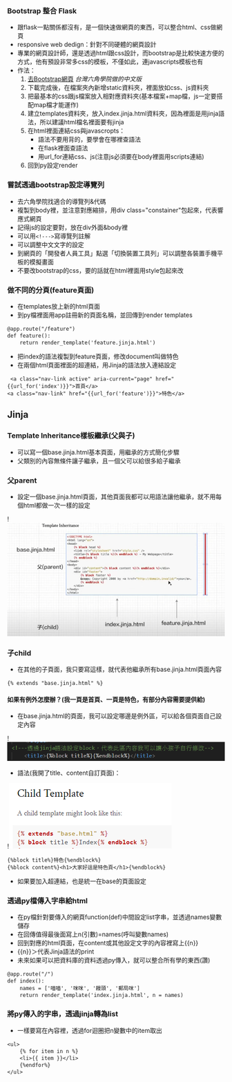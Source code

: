 ### Bootstrap 整合 Flask
- 跟flask一點關係都沒有，是一個快速做網頁的東西，可以整合html、css做網頁
- responsive web dedign：針對不同硬體的網頁設計
- 專業的網頁設計師，還是透過html跟css設計，而bootstrap是比較快速方便的方式，他有預設非常多css的模板，不僅如此，連javascripts模板也有
- 作法：
    1. [去Bootstrap網頁](https://bootstrap5.hexschool.com/docs/5.1/getting-started/download/) *台灣六角學院做的中文版*
    2. 下載完成後，在檔案夾內新增static資料夾，裡面放如css、js資料夾
    3. 把最基本的css跟js檔案放入相對應資料夾(基本檔案+map檔，js一定要搭配map檔才能運作)
    4. 建立templates資料夾，放入index.jinja.html資料夾，因為裡面是用jinja語法，所以建議html檔名裡面要有jinja
    5. 在html裡面連結css與javascropts：
        - 語法不要用背的，要學會在哪裡查語法
        - 在flask裡面查語法
        - 用url_for連結css、js(注意js必須要在body裡面用scripts連結)
    6. 回到py設定render

### 嘗試透過bootstrap設定導覽列
- 去六角學院找適合的導覽列&代碼
- 複製到body裡，並注意對應縮排，用div class="constainer"包起來，代表響應式網頁
- 記得js的設定要對，放在div外面&body裡
- 可以用```<!--->```寫導覽列註解
- 可以調整中文文字的設定
- 到網頁的「開發者人員工具」點選「切換裝置工具列」可以調整各裝置手機平板的模擬畫面
- 不要改bootstrap的css，要的話就在html裡面用style包起來改

### 做不同的分頁(feature頁面)
- 在templates放上新的html頁面
- 到py檔裡面用app註冊新的頁面名稱，並回傳到render templates
```
@app.route("/feature")
def feature():
    return render_template('feature.jinja.html')
```

- 把index的語法複製到feature頁面，修改document叫做特色
- 在兩個html頁面裡面的超連結，用Jinja的語法放入連結設定
```
 <a class="nav-link active" aria-current="page" href="{{url_for('index')}}">首頁</a>
<a class="nav-link" href="{{url_for('feature')}}">特色</a>
```

## Jinja
### Template Inheritance樣板繼承(父與子)
- 可以寫一個base.jinja.html基本頁面，用繼承的方式簡化步驟
- 父類別的內容無條件讓子繼承，且一個父可以給很多給子繼承

### 父parent
- 設定一個base.jinja.html頁面，其他頁面我都可以用語法讓他繼承，就不用每個html都做一次一樣的設定

!![Alt text](<README images/image-5.png>)

### 子child
- 在其他的子頁面，我只要寫這樣，就代表他繼承所有base.jinja.html頁面內容

```
{% extends "base.jinja.html" %}
```


#### 如果有例外怎麼辦？(我一頁是首頁、一頁是特色，有部分內容需要提供給)
- 在base.jinja.html的頁面，我可以設定哪邊是例外區，可以給各個頁面自己設定內容

!![Alt text](<README images/image-4.png>)

- 語法(我開了title、content自訂頁面)：

!![Alt text](<README images/image-3.png>)

```
{%block title%}特色{%endblock%}
{%block content%}<h1>大家好這是特色頁</h1>{%endblock%}
```
- 如果要加入超連結，也是統一在base的頁面設定

### 透過py檔傳入字串給html
- 在py檔針對要傳入的網頁function(def)中間設定list字串，並透過names變數儲存
- 在回傳值得最後面寫上n(引數)=names(呼叫變數names)
- 回到對應的html頁面，在content或其他設定文字的內容裡寫上{{n}}
- {{n}}＞代表Jinja語法的print
- 未來如果可以把資料庫的資料透過py傳入，就可以整合所有學的東西(讚)
```
@app.route("/")
def index():
    names = ['喵喵', '咪咪', '饅頭', '郵局咪']
    return render_template('index.jinja.html', n = names)
```

### 將py傳入的字串，透過jinja轉為list
- 一樣要寫在內容裡，透過for迴圈把n變數中的item取出

```
<ul>
    {% for item in n %}
    <li>{{ item }}</li>
    {%endfor%}
</ul>
```